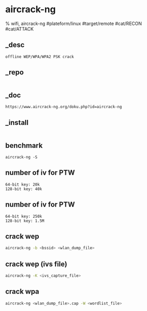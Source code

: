 # aircrack-ng
% wifi, aircrack-ng
#plateform/linux #target/remote #cat/RECON #cat/ATTACK

## _desc
```
offline WEP/WPA/WPA2 PSK crack
```

## _repo
```
```

## _doc
```
https://www.aircrack-ng.org/doku.php?id=aircrack-ng
```

## _install
```
```

## benchmark
```
aircrack-ng -S
```

## number of iv for PTW
```
64-bit key: 20k
128-bit key: 40k
```

## number of iv for PTW
```
64-bit key: 250k
128-bit key: 1.5M
```

## crack wep
```bash
aircrack-ng -b <bssid> <wlan_dump_file>
```


## crack wep (ivs file)
```bash
aircrack-ng -K <ivs_capture_file>
```


## crack wpa
```bash
aircrack-ng <wlan_dump_file>.cap -W <wordlist_file>
```